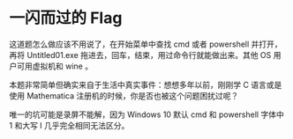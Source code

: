 # 一闪而过的 Flag

这道题怎么做应该不用说了，在开始菜单中查找 cmd 或者 powershell 并打开，再将 Untitled01.exe 拖进去，回车，结束，用过命令行就能做出来。其他 OS 用户可用虚拟机和 wine 。

本题非常简单但确实来自于生活中真实事件：想想多年以前，刚刚学 C 语言或是使用 Mathematica 注册机的时候，你是否也被这个问题困扰过呢？

唯一的坑可能是录屏不能解，因为 Windows 10 默认 cmd 和 powershell 字体中 1 和大写 I 几乎完全相同无法区分。